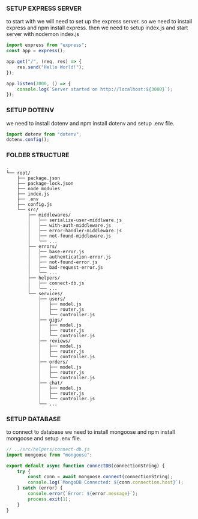 ### SETUP EXPRESS SERVER

to start with we will need to set up the express server. so we need to install express and npm install express. then we need to setup index.js and start server with nodemon index.js

```js
import express from "express";
const app = express();

app.get("/", (req, res) => {
    res.send("Hello World!");
});

app.listen(3000, () => {
    console.log(`Server started on http://localhost:${3000}`);
});
```

### SETUP DOTENV

we need to install dotenv and npm install dotenv and setup .env file.

```js
import dotenv from "dotenv";
dotenv.config();
```

### FOLDER STRUCTURE

```tree
.
└── root/
    ├── package.json
    ├── package-lock.json
    ├── node_modules
    ├── index.js
    ├── .env
    ├── config.js
    └── src/
        ├── middlewares/
        │   ├── serialize-user-middlware.js
        │   ├── with-auth-middleware.js
        │   ├── error-handler-middleware.js
        │   ├── not-found-middleware.js
        │   └── ...
        ├── errors/
        │   ├── base-error.js
        │   ├── authentication-error.js
        │   ├── not-found-error.js
        │   ├── bad-request-error.js
        │   └── ...
        ├── helpers/
        │   ├── connect-db.js
        │   └── ...
        └── services/
            ├── users/
            │   ├── model.js
            │   ├── router.js
            │   └── controller.js
            ├── gigs/
            │   ├── model.js
            │   ├── router.js
            │   └── controller.js
            ├── reviews/
            │   ├── model.js
            │   ├── router.js
            │   └── controller.js
            ├── orders/
            │   ├── model.js
            │   ├── router.js
            │   └── controller.js
            ├── chat/
            │   ├── model.js
            │   ├── router.js
            │   └── controller.js
            └── ...
```

### SETUP DATABASE

to connect to database we need to install mongoose and npm install mongoose and setup .env file.

```js
// ../src/helpers/connect-db.js
import mongoose from "mongoose";

export default async function connectDB(connectionString) {
    try {
        const conn = await mongoose.connect(connectionString);
        console.log(`MongoDB Connected: ${conn.connection.host}`);
    } catch (error) {
        console.error(`Error: ${error.message}`);
        process.exit(1);
    }
}
```
